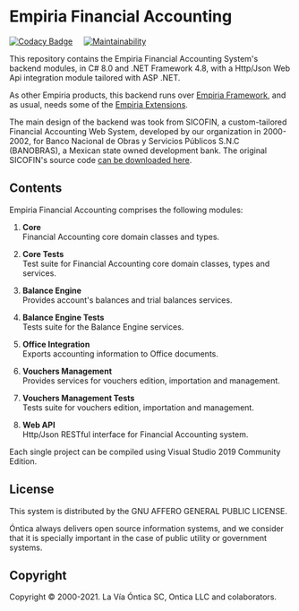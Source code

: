 ﻿# Empiria Financial Accounting

[![Codacy Badge](https://app.codacy.com/project/badge/Grade/3eb36cbce7564607855c8995a3796d77)](https://www.codacy.com/gh/Ontica/Empiria.FinancialAccounting/dashboard?utm_source=github.com&amp;utm_medium=referral&amp;utm_content=Ontica/Empiria.FinancialAccounting&amp;utm_campaign=Badge_Grade)
&nbsp; &nbsp;
[![Maintainability](https://api.codeclimate.com/v1/badges/3982e4436bbd2779606f/maintainability)](https://codeclimate.com/github/Ontica/Empiria.FinancialAccounting/maintainability)

This repository contains the Empiria Financial Accounting System's backend modules,
in C# 8.0 and .NET Framework 4.8, with a Http/Json Web Api integration module
tailored with ASP .NET.

As other Empiria products, this backend runs over [Empiria Framework](https://github.com/Ontica/Empiria.Core),
and as usual, needs some of the [Empiria Extensions](https://github.com/Ontica/Empiria.Extensions).

The main design of the backend was took from SICOFIN, a custom-tailored Financial Accounting Web System,
developed by our organization in 2000-2002, for Banco Nacional de Obras y Servicios Públicos S.N.C
(BANOBRAS), a Mexican state owned development bank. The original SICOFIN's source code
[can be downloaded here](https://github.com/Ontica/Sicofin).

## Contents

Empiria Financial Accounting comprises the following modules:

1.  **Core**  
    Financial Accounting core domain classes and types.

2.  **Core Tests**  
    Test suite for Financial Accounting core domain classes, types and services.

3.  **Balance Engine**  
    Provides account's balances and trial balances services.

4.  **Balance Engine Tests**  
    Tests suite for the Balance Engine services.

5.  **Office Integration**  
    Exports accounting information to Office documents.

6.  **Vouchers Management**  
    Provides services for vouchers edition, importation and management.

7.  **Vouchers Management Tests**  
    Tests suite for vouchers edition, importation and management.

8.  **Web API**  
    Http/Json RESTful interface for Financial Accounting system.

Each single project can be compiled using Visual Studio 2019 Community Edition.

## License

This system is distributed by the GNU AFFERO GENERAL PUBLIC LICENSE.

Óntica always delivers open source information systems, and we consider that it is specially
important in the case of public utility or government systems.

## Copyright

Copyright © 2000-2021. La Vía Óntica SC, Ontica LLC and colaborators.
